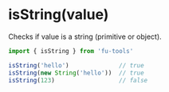 # isString(value)

Checks if value is a string (primitive or object).

```javascript
import { isString } from 'fu-tools'

isString('hello')              // true
isString(new String('hello'))  // true
isString(123)                  // false
```